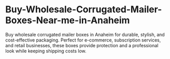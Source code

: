 # Buy-Wholesale-Corrugated-Mailer-Boxes-Near-me-in-Anaheim
Buy wholesale corrugated mailer boxes in Anaheim for durable, stylish, and cost-effective packaging. Perfect for e-commerce, subscription services, and retail businesses, these boxes provide protection and a professional look while keeping shipping costs low.
